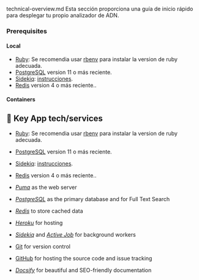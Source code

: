 technical-overview.md
Esta sección proporciona una guía de inicio rápido para desplegar tu propio analizador de ADN.
### Prerequisites

#### Local

- [Ruby](https://www.ruby-lang.org/en/): Se recomendia usar
  [rbenv](https://github.com/rbenv/rbenv) para instalar la version de ruby adecuada.
- [PostgreSQL](https://www.postgresql.org/) version 11 o más reciente.
- [Sidekiq](https://github.com/mperham/sidekiq):
  [instrucciones](https://github.com/mperham/sidekiq#getting-started).
- [Redis](https://redis.io/) version 4 o más reciente..

#### Containers
## 🔑 Key App tech/services

- [Ruby](https://www.ruby-lang.org/en/): Se recomendia usar
  [rbenv](https://github.com/rbenv/rbenv) para instalar la version de ruby adecuada.
- [PostgreSQL](https://www.postgresql.org/) version 11 o más reciente.
- [Sidekiq](https://github.com/mperham/sidekiq):
  [instrucciones](https://github.com/mperham/sidekiq#getting-started).
- [Redis](https://redis.io/) version 4 o más reciente..

- [_Puma_](https://github.com/puma/puma) as the web server
- [_PostgreSQL_](https://www.postgresql.org/) as the primary database and for Full Text Search
- [_Redis_](https://redis.io/) to store cached data
- [_Heroku_](https://www.heroku.com) for hosting
- [_Sidekiq_](https://github.com/mperham/sidekiq) and [_Active Job_](https://guides.rubyonrails.org/active_job_basics.html) for background workers
- [Git](https://git-scm.com/) for version control
- [GitHub](https://github.com/) for hosting the source code and issue tracking
- [_Docsify_](https://docsify.js.org/) for beautiful and SEO-friendly documentation

